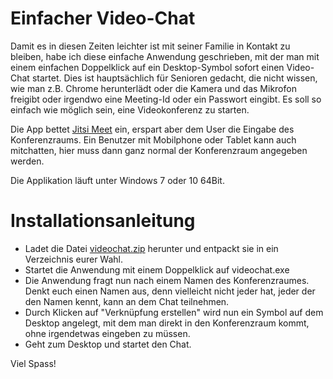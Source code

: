 # Einfacher Video-Chat

Damit es in diesen Zeiten leichter ist mit seiner Familie in Kontakt zu bleiben, habe ich diese einfache Anwendung geschrieben, mit der man mit einem einfachen Doppelklick auf ein Desktop-Symbol sofort einen Video-Chat startet. Dies ist hauptsächlich für Senioren gedacht, die nicht wissen, wie man z.B. Chrome herunterlädt oder die Kamera und das Mikrofon freigibt oder irgendwo eine Meeting-Id oder ein Passwort eingibt. Es soll so einfach wie möglich sein, eine Videokonferenz zu starten.

Die App bettet [Jitsi Meet](https://jitsi.org/jitsi-meet) ein, erspart aber dem User die Eingabe des Konferenzraums. Ein Benutzer mit Mobilphone oder Tablet kann auch mitchatten, hier muss dann ganz normal der Konferenzraum angegeben werden.

Die Applikation läuft unter Windows 7 oder 10 64Bit.

# Installationsanleitung

* Ladet die Datei [videochat.zip](./download/videochat.zip) herunter und entpackt sie in ein Verzeichnis eurer Wahl.
* Startet die Anwendung mit einem Doppelklick auf videochat.exe
* Die Anwendung fragt nun nach einem Namen des Konferenzraumes. Denkt euch einen Namen aus, denn vielleicht nicht jeder hat, jeder der den Namen kennt, kann an dem Chat teilnehmen.
* Durch Klicken auf "Verknüpfung erstellen" wird nun ein Symbol auf dem Desktop angelegt, mit dem man direkt in den Konferenzraum kommt, ohne irgendetwas eingeben zu müssen.
* Geht zum Desktop und startet den Chat.

Viel Spass!
